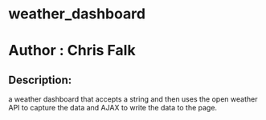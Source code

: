 # weather_dashboard

# Author : Chris Falk 

## Description: 

a weather dashboard that accepts a string and then uses the open weather API to capture the data and AJAX to write the data to the page. 